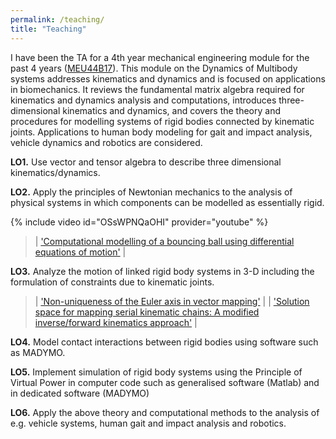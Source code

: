 ```yaml
---
permalink: /teaching/
title: "Teaching"
---
```



I have been the TA for a 4th year mechanical engineering module for the past 4 years (<a href="https://www.tcd.ie/Engineering/assets/module-descriptors/ss/MEU44B17.pdf" target="_blank">MEU44B17</a>). This module on the Dynamics of Multibody systems addresses kinematics and dynamics and is focused on applications in biomechanics. It reviews the fundamental matrix algebra required for kinematics and dynamics analysis and computations, introduces three-dimensional kinematics and dynamics, and covers the theory and procedures for modelling systems of rigid bodies connected by kinematic joints. Applications to human body modeling for gait and impact analysis, vehicle dynamics and robotics are considered.

**LO1.** Use vector and tensor algebra to describe three dimensional kinematics/dynamics.

**LO2.** Apply the principles of Newtonian mechanics to the analysis of physical systems in which components can be modelled as essentially rigid.

{% include video id="OSsWPNQaOHI" provider="youtube" %}

> | <a href="https://kevgildea.github.io/blog/EOM-contact-modelling/" target="_blank">'Computational modelling of a bouncing ball using differential equations of motion'</a> |

**LO3.** Analyze the motion of linked rigid body systems in 3-D including the formulation of constraints due to kinematic joints.

> | <a href="https://kevgildea.github.io/blog/Euler-Axis-Vector-Mapping/" target="_blank">'Non-uniqueness of the Euler axis in vector mapping'</a> |
> | <a href="https://kevgildea.github.io/blog/Kinematic-Chain-Mapping/" target="_blank">'Solution space for mapping serial kinematic chains: A modified inverse/forward kinematics approach'</a> |

**LO4.** Model contact interactions between rigid bodies using software such as MADYMO.

**LO5.** Implement simulation of rigid body systems using the Principle of Virtual Power in computer code such as generalised software (Matlab) and in dedicated software (MADYMO)

**LO6.** Apply the above theory and computational methods to the analysis of e.g. vehicle systems, human gait and impact analysis and robotics.





